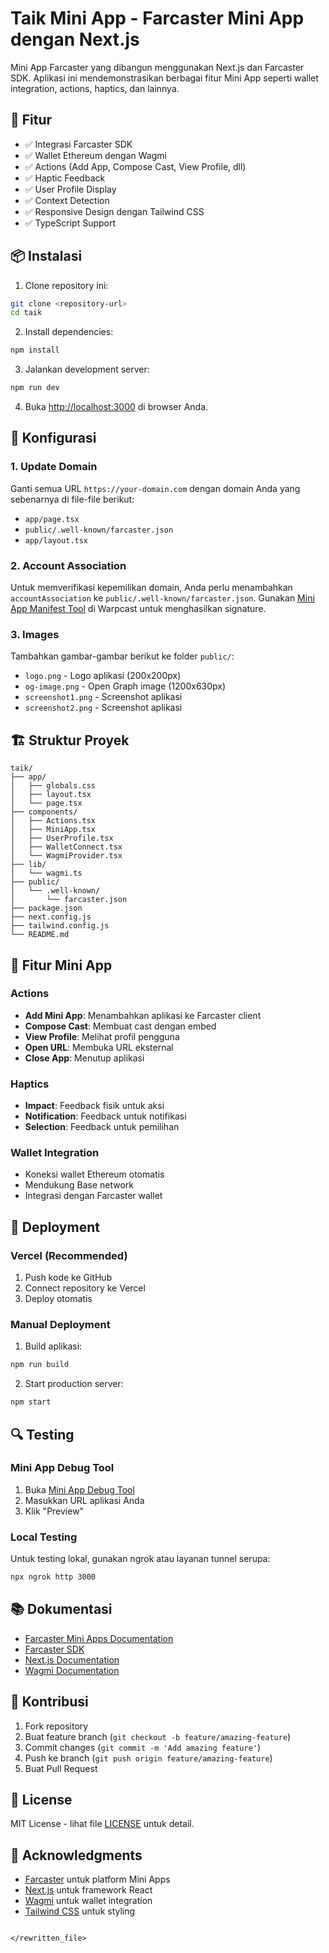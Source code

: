 # Taik Mini App - Farcaster Mini App dengan Next.js

Mini App Farcaster yang dibangun menggunakan Next.js dan Farcaster SDK. Aplikasi ini mendemonstrasikan berbagai fitur Mini App seperti wallet integration, actions, haptics, dan lainnya.

## 🚀 Fitur

- ✅ Integrasi Farcaster SDK
- ✅ Wallet Ethereum dengan Wagmi
- ✅ Actions (Add App, Compose Cast, View Profile, dll)
- ✅ Haptic Feedback
- ✅ User Profile Display
- ✅ Context Detection
- ✅ Responsive Design dengan Tailwind CSS
- ✅ TypeScript Support

## 📦 Instalasi

1. Clone repository ini:
```bash
git clone <repository-url>
cd taik
```

2. Install dependencies:
```bash
npm install
```

3. Jalankan development server:
```bash
npm run dev
```

4. Buka [http://localhost:3000](http://localhost:3000) di browser Anda.

## 🔧 Konfigurasi

### 1. Update Domain

Ganti semua URL `https://your-domain.com` dengan domain Anda yang sebenarnya di file-file berikut:
- `app/page.tsx`
- `public/.well-known/farcaster.json`
- `app/layout.tsx`

### 2. Account Association

Untuk memverifikasi kepemilikan domain, Anda perlu menambahkan `accountAssociation` ke `public/.well-known/farcaster.json`. Gunakan [Mini App Manifest Tool](https://farcaster.xyz/~/developers/new) di Warpcast untuk menghasilkan signature.

### 3. Images

Tambahkan gambar-gambar berikut ke folder `public/`:
- `logo.png` - Logo aplikasi (200x200px)
- `og-image.png` - Open Graph image (1200x630px)
- `screenshot1.png` - Screenshot aplikasi
- `screenshot2.png` - Screenshot aplikasi

## 🏗️ Struktur Proyek

```
taik/
├── app/
│   ├── globals.css
│   ├── layout.tsx
│   └── page.tsx
├── components/
│   ├── Actions.tsx
│   ├── MiniApp.tsx
│   ├── UserProfile.tsx
│   ├── WalletConnect.tsx
│   └── WagmiProvider.tsx
├── lib/
│   └── wagmi.ts
├── public/
│   └── .well-known/
│       └── farcaster.json
├── package.json
├── next.config.js
├── tailwind.config.js
└── README.md
```

## 🎯 Fitur Mini App

### Actions
- **Add Mini App**: Menambahkan aplikasi ke Farcaster client
- **Compose Cast**: Membuat cast dengan embed
- **View Profile**: Melihat profil pengguna
- **Open URL**: Membuka URL eksternal
- **Close App**: Menutup aplikasi

### Haptics
- **Impact**: Feedback fisik untuk aksi
- **Notification**: Feedback untuk notifikasi
- **Selection**: Feedback untuk pemilihan

### Wallet Integration
- Koneksi wallet Ethereum otomatis
- Mendukung Base network
- Integrasi dengan Farcaster wallet

## 🚀 Deployment

### Vercel (Recommended)

1. Push kode ke GitHub
2. Connect repository ke Vercel
3. Deploy otomatis

### Manual Deployment

1. Build aplikasi:
```bash
npm run build
```

2. Start production server:
```bash
npm start
```

## 🔍 Testing

### Mini App Debug Tool

1. Buka [Mini App Debug Tool](https://farcaster.xyz/~/developers/mini-apps/debug)
2. Masukkan URL aplikasi Anda
3. Klik "Preview"

### Local Testing

Untuk testing lokal, gunakan ngrok atau layanan tunnel serupa:

```bash
npx ngrok http 3000
```

## 📚 Dokumentasi

- [Farcaster Mini Apps Documentation](https://docs.farcaster.xyz/miniapps)
- [Farcaster SDK](https://docs.farcaster.xyz/miniapps/sdk)
- [Next.js Documentation](https://nextjs.org/docs)
- [Wagmi Documentation](https://wagmi.sh)

## 🤝 Kontribusi

1. Fork repository
2. Buat feature branch (`git checkout -b feature/amazing-feature`)
3. Commit changes (`git commit -m 'Add amazing feature'`)
4. Push ke branch (`git push origin feature/amazing-feature`)
5. Buat Pull Request

## 📄 License

MIT License - lihat file [LICENSE](LICENSE) untuk detail.

## 🙏 Acknowledgments

- [Farcaster](https://farcaster.xyz) untuk platform Mini Apps
- [Next.js](https://nextjs.org) untuk framework React
- [Wagmi](https://wagmi.sh) untuk wallet integration
- [Tailwind CSS](https://tailwindcss.com) untuk styling 
```

</rewritten_file>